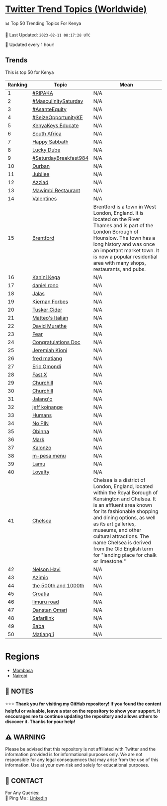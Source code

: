 [Twitter Trend Topics (Worldwide)](https://github.com/ErcinDedeoglu/Twitter-Trend-Topics)
==========


📊 Top 50 Trending Topics For Kenya

📆 Last Updated: `2023-02-11 08:17:28 UTC`

🔧 Updated every 1 hour!


## Trends

This is top 50 for Kenya

| Ranking | Topic | Mean |
| ------- | ------------ | ------------ |
| 1 | [#RIPAKA](http://twitter.com/search?q=%23RIPAKA) | N/A |
| 2 | [#MasculinitySaturday](http://twitter.com/search?q=%23MasculinitySaturday) | N/A |
| 3 | [#AsanteEquity](http://twitter.com/search?q=%23AsanteEquity) | N/A |
| 4 | [#SeizeOpportunityKE](http://twitter.com/search?q=%23SeizeOpportunityKE) | N/A |
| 5 | [KenyaKeys Educate](http://twitter.com/search?q=KenyaKeys+Educate) | N/A |
| 6 | [South Africa](http://twitter.com/search?q=South+Africa) | N/A |
| 7 | [Happy Sabbath](http://twitter.com/search?q=Happy+Sabbath) | N/A |
| 8 | [Lucky Dube](http://twitter.com/search?q=Lucky+Dube) | N/A |
| 9 | [#SaturdayBreakfast984](http://twitter.com/search?q=%23SaturdayBreakfast984) | N/A |
| 10 | [Durban](http://twitter.com/search?q=Durban) | N/A |
| 11 | [Jubilee](http://twitter.com/search?q=Jubilee) | N/A |
| 12 | [Azziad](http://twitter.com/search?q=Azziad) | N/A |
| 13 | [Mawimbi Restaurant](http://twitter.com/search?q=Mawimbi+Restaurant) | N/A |
| 14 | [Valentines](http://twitter.com/search?q=Valentines) | N/A |
| 15 | [Brentford](http://twitter.com/search?q=Brentford) | Brentford is a town in West London, England. It is located on the River Thames and is part of the London Borough of Hounslow. The town has a long history and was once an important market town. It is now a popular residential area with many shops, restaurants, and pubs. |
| 16 | [Kanini Kega](http://twitter.com/search?q=Kanini+Kega) | N/A |
| 17 | [daniel rono](http://twitter.com/search?q=daniel+rono) | N/A |
| 18 | [Jalas](http://twitter.com/search?q=Jalas) | N/A |
| 19 | [Kiernan Forbes](http://twitter.com/search?q=Kiernan+Forbes) | N/A |
| 20 | [Tusker Cider](http://twitter.com/search?q=Tusker+Cider) | N/A |
| 21 | [Matteo's Italian](http://twitter.com/search?q=Matteo%27s+Italian) | N/A |
| 22 | [David Murathe](http://twitter.com/search?q=David+Murathe) | N/A |
| 23 | [Fear](http://twitter.com/search?q=Fear) | N/A |
| 24 | [Congratulations Doc](http://twitter.com/search?q=Congratulations+Doc) | N/A |
| 25 | [Jeremiah Kioni](http://twitter.com/search?q=Jeremiah+Kioni) | N/A |
| 26 | [fred matiang](http://twitter.com/search?q=fred+matiang) | N/A |
| 27 | [Eric Omondi](http://twitter.com/search?q=Eric+Omondi) | N/A |
| 28 | [Fast X](http://twitter.com/search?q=Fast+X) | N/A |
| 29 | [Churchill](http://twitter.com/search?q=Churchill) | N/A |
| 30 | [Churchill](http://twitter.com/search?q=Churchill) | N/A |
| 31 | [Jalang'o](http://twitter.com/search?q=Jalang%27o) | N/A |
| 32 | [jeff koinange](http://twitter.com/search?q=jeff+koinange) | N/A |
| 33 | [Humans](http://twitter.com/search?q=Humans) | N/A |
| 34 | [No PIN](http://twitter.com/search?q=No+PIN) | N/A |
| 35 | [Obinna](http://twitter.com/search?q=Obinna) | N/A |
| 36 | [Mark](http://twitter.com/search?q=Mark) | N/A |
| 37 | [Kalonzo](http://twitter.com/search?q=Kalonzo) | N/A |
| 38 | [m-pesa menu](http://twitter.com/search?q=m-pesa+menu) | N/A |
| 39 | [Lamu](http://twitter.com/search?q=Lamu) | N/A |
| 40 | [Loyalty](http://twitter.com/search?q=Loyalty) | N/A |
| 41 | [Chelsea](http://twitter.com/search?q=Chelsea) | Chelsea is a district of London, England, located within the Royal Borough of Kensington and Chelsea. It is an affluent area known for its fashionable shopping and dining options, as well as its art galleries, museums, and other cultural attractions. The name Chelsea is derived from the Old English term for "landing place for chalk or limestone." |
| 42 | [Nelson Havi](http://twitter.com/search?q=Nelson+Havi) | N/A |
| 43 | [Azimio](http://twitter.com/search?q=Azimio) | N/A |
| 44 | [the 500th and 1000th](http://twitter.com/search?q=the+500th+and+1000th) | N/A |
| 45 | [Croatia](http://twitter.com/search?q=Croatia) | N/A |
| 46 | [limuru road](http://twitter.com/search?q=limuru+road) | N/A |
| 47 | [Danstan Omari](http://twitter.com/search?q=Danstan+Omari) | N/A |
| 48 | [Safarilink](http://twitter.com/search?q=Safarilink) | N/A |
| 49 | [Baba](http://twitter.com/search?q=Baba) | N/A |
| 50 | [Matiang'i](http://twitter.com/search?q=Matiang%27i) | N/A |



# Regions

* [Mombasa](</Kenya/Mombasa.md>)
* [Nairobi](</Kenya/Nairobi.md>)



## 📝 NOTES

⭐⭐⭐ **Thank you for visiting my GitHub repository! If you found the content helpful or valuable, leave a star on the repository to show your support. It encourages me to continue updating the repository and allows others to discover it. Thanks for your help!**


## ⚠️ WARNING

Please be advised that this repository is not affiliated with Twitter and the information provided is for informational purposes only. We are not responsible for any legal consequences that may arise from the use of this information. Use at your own risk and solely for educational purposes.


## 📨 CONTACT

 For Any Queries:  
            🏓 Ping Me : [LinkedIn](https://www.linkedin.com/in/ercindedeoglu/)
